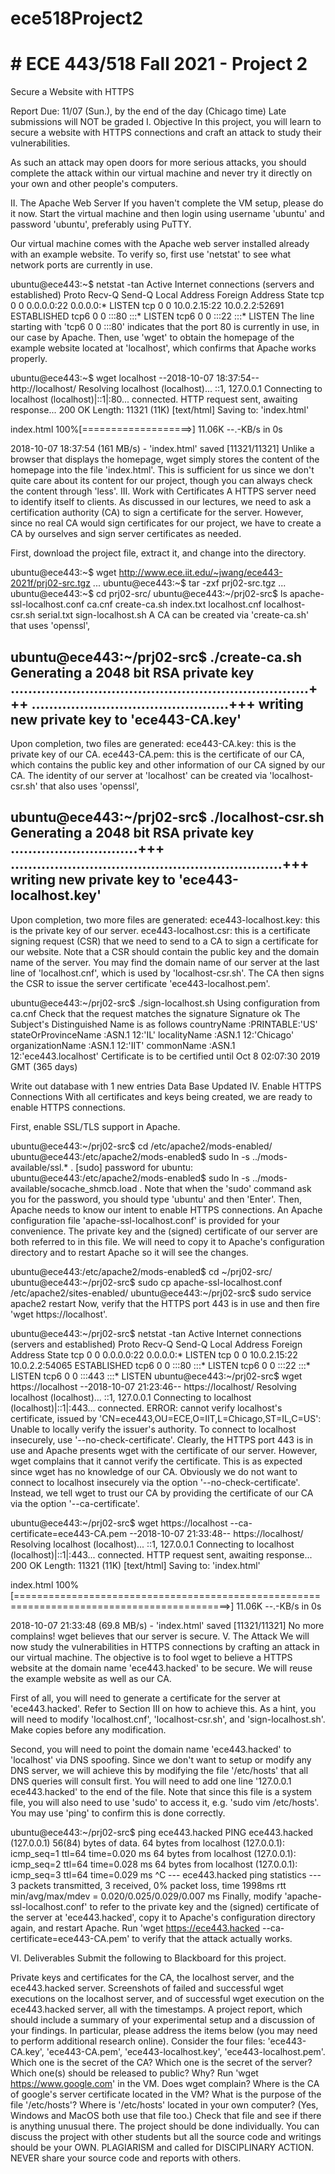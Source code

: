 # ece518Project2

# # ECE 443/518 Fall 2021 - Project 2
Secure a Website with HTTPS

Report Due: 11/07 (Sun.), by the end of the day (Chicago time)
Late submissions will NOT be graded
I. Objective
In this project, you will learn to secure a website with HTTPS connections and craft an attack to study their vulnerabilities.

As such an attack may open doors for more serious attacks, you should complete the attack within our virtual machine and never try it directly on your own and other people's computers.

II. The Apache Web Server
If you haven't complete the VM setup, please do it now. Start the virtual machine and then login using username 'ubuntu' and password 'ubuntu', preferably using PuTTY.

Our virtual machine comes with the Apache web server installed already with an example website. To verify so, first use 'netstat' to see what network ports are currently in use.

ubuntu@ece443:~$ netstat -tan
Active Internet connections (servers and established)
Proto Recv-Q Send-Q Local Address           Foreign Address         State
tcp        0      0 0.0.0.0:22              0.0.0.0:*               LISTEN
tcp        0      0 10.0.2.15:22            10.0.2.2:52691          ESTABLISHED
tcp6       0      0 :::80                   :::*                    LISTEN
tcp6       0      0 :::22                   :::*                    LISTEN
The line starting with 'tcp6 0 0 :::80' indicates that the port 80 is currently in use, in our case by Apache.
Then, use 'wget' to obtain the homepage of the example website located at 'localhost', which confirms that Apache works properly.

ubuntu@ece443:~$ wget localhost
--2018-10-07 18:37:54--  http://localhost/
Resolving localhost (localhost)... ::1, 127.0.0.1
Connecting to localhost (localhost)|::1|:80... connected.
HTTP request sent, awaiting response... 200 OK
Length: 11321 (11K) [text/html]
Saving to: 'index.html'

index.html          100%[===================>]  11.06K  --.-KB/s    in 0s

2018-10-07 18:37:54 (161 MB/s) - 'index.html' saved [11321/11321]
Unlike a browser that displays the homepage, wget simply stores the content of the homepage into the file 'index.html'. This is sufficient for us since we don't quite care about its content for our project, though you can always check the content through 'less'.
III. Work with Certificates
A HTTPS server need to identify itself to clients. As discussed in our lectures, we need to ask a certification authority (CA) to sign a certificate for the server. However, since no real CA would sign certificates for our project, we have to create a CA by ourselves and sign server certificates as needed.

First, download the project file, extract it, and change into the directory.

ubuntu@ece443:~$ wget http://www.ece.iit.edu/~jwang/ece443-2021f/prj02-src.tgz
...
ubuntu@ece443:~$ tar -zxf prj02-src.tgz
...
ubuntu@ece443:~$ cd prj02-src/
ubuntu@ece443:~/prj02-src$ ls
apache-ssl-localhost.conf  ca.cnf  create-ca.sh  index.txt
localhost.cnf  localhost-csr.sh  serial.txt  sign-localhost.sh
A CA can be created via 'create-ca.sh' that uses 'openssl',

ubuntu@ece443:~/prj02-src$ ./create-ca.sh
Generating a 2048 bit RSA private key
....................................................................+++
.............................................+++
writing new private key to 'ece443-CA.key'
-----
Upon completion, two files are generated:
ece443-CA.key: this is the private key of our CA.
ece443-CA.pem: this is the certificate of our CA, which contains the public key and other information of our CA signed by our CA.
The identity of our server at 'localhost' can be created via 'localhost-csr.sh' that also uses 'openssl',

ubuntu@ece443:~/prj02-src$ ./localhost-csr.sh
Generating a 2048 bit RSA private key
.............................+++
..............................................................+++
writing new private key to 'ece443-localhost.key'
-----
Upon completion, two more files are generated:
ece443-localhost.key: this is the private key of our server.
ece443-localhost.csr: this is a certificate signing request (CSR) that we need to send to a CA to sign a certificate for our website. Note that a CSR should contain the public key and the domain name of the server. You may find the domain name of our server at the last line of 'localhost.cnf', which is used by 'localhost-csr.sh'.
The CA then signs the CSR to issue the server certificate 'ece443-localhost.pem'.

ubuntu@ece443:~/prj02-src$ ./sign-localhost.sh
Using configuration from ca.cnf
Check that the request matches the signature
Signature ok
The Subject's Distinguished Name is as follows
countryName           :PRINTABLE:'US'
stateOrProvinceName   :ASN.1 12:'IL'
localityName          :ASN.1 12:'Chicago'
organizationName      :ASN.1 12:'IIT'
commonName            :ASN.1 12:'ece443.localhost'
Certificate is to be certified until Oct  8 02:07:30 2019 GMT (365 days)

Write out database with 1 new entries
Data Base Updated
IV. Enable HTTPS Connections
With all certificates and keys being created, we are ready to enable HTTPS connections.

First, enable SSL/TLS support in Apache.

ubuntu@ece443:~/prj02-src$ cd /etc/apache2/mods-enabled/
ubuntu@ece443:/etc/apache2/mods-enabled$ sudo ln -s ../mods-available/ssl.* .
[sudo] password for ubuntu:
ubuntu@ece443:/etc/apache2/mods-enabled$ sudo ln -s ../mods-available/socache_shmcb.load .
Note that when the 'sudo' command ask you for the password, you should type 'ubuntu' and then 'Enter'.
Then, Apache needs to know our intent to enable HTTPS connections. An Apache configuration file 'apache-ssl-localhost.conf' is provided for your convenience. The private key and the (signed) certificate of our server are both referred to in this file. We will need to copy it to Apache's configuration directory and to restart Apache so it will see the changes.

ubuntu@ece443:/etc/apache2/mods-enabled$ cd ~/prj02-src/
ubuntu@ece443:~/prj02-src$ sudo cp apache-ssl-localhost.conf /etc/apache2/sites-enabled/
ubuntu@ece443:~/prj02-src$ sudo service apache2 restart
Now, verify that the HTTPS port 443 is in use and then fire 'wget https://localhost'.

ubuntu@ece443:~/prj02-src$ netstat -tan
Active Internet connections (servers and established)
Proto Recv-Q Send-Q Local Address           Foreign Address         State
tcp        0      0 0.0.0.0:22              0.0.0.0:*               LISTEN
tcp        0      0 10.0.2.15:22            10.0.2.2:54065          ESTABLISHED
tcp6       0      0 :::80                   :::*                    LISTEN
tcp6       0      0 :::22                   :::*                    LISTEN
tcp6       0      0 :::443                  :::*                    LISTEN
ubuntu@ece443:~/prj02-src$ wget https://localhost
--2018-10-07 21:23:46--  https://localhost/
Resolving localhost (localhost)... ::1, 127.0.0.1
Connecting to localhost (localhost)|::1|:443... connected.
ERROR: cannot verify localhost's certificate, issued by 'CN=ece443,OU=ECE,O=IIT,L=Chicago,ST=IL,C=US':
  Unable to locally verify the issuer's authority.
To connect to localhost insecurely, use '--no-check-certificate'.
Clearly, the HTTPS port 443 is in use and Apache presents wget with the certificate of our server. However, wget complains that it cannot verify the certificate. This is as expected since wget has no knowledge of our CA.
Obviously we do not want to connect to localhost insecurely via the option '--no-check-certificate'. Instead, we tell wget to trust our CA by providing the certificate of our CA via the option '--ca-certificate'.

ubuntu@ece443:~/prj02-src$ wget https://localhost --ca-certificate=ece443-CA.pem
--2018-10-07 21:33:48--  https://localhost/
Resolving localhost (localhost)... ::1, 127.0.0.1
Connecting to localhost (localhost)|::1|:443... connected.
HTTP request sent, awaiting response... 200 OK
Length: 11321 (11K) [text/html]
Saving to: 'index.html'

index.html                                   100%[===========================================================================================>]  11.06K  --.-KB/s    in 0s

2018-10-07 21:33:48 (69.8 MB/s) - 'index.html' saved [11321/11321]
No more complains! wget believes that our server is secure.
V. The Attack
We will now study the vulnerabilities in HTTPS connections by crafting an attack in our virtual machine. The objective is to fool wget to believe a HTTPS website at the domain name 'ece443.hacked' to be secure. We will reuse the example website as well as our CA.

First of all, you will need to generate a certificate for the server at 'ece443.hacked'. Refer to Section III on how to achieve this. As a hint, you will need to modify 'localhost.cnf', 'localhost-csr.sh', and 'sign-localhost.sh'. Make copies before any modification.

Second, you will need to point the domain name 'ece443.hacked' to 'localhost' via DNS spoofing. Since we don't want to setup or modify any DNS server, we will achieve this by modifying the file '/etc/hosts' that all DNS queries will consult first. You will need to add one line '127.0.0.1 ece443.hacked' to the end of the file. Note that since this file is a system file, you will also need to use 'sudo' to access it, e.g. 'sudo vim /etc/hosts'. You may use 'ping' to confirm this is done correctly.

ubuntu@ece443:~/prj02-src$ ping ece443.hacked
PING ece443.hacked (127.0.0.1) 56(84) bytes of data.
64 bytes from localhost (127.0.0.1): icmp_seq=1 ttl=64 time=0.020 ms
64 bytes from localhost (127.0.0.1): icmp_seq=2 ttl=64 time=0.028 ms
64 bytes from localhost (127.0.0.1): icmp_seq=3 ttl=64 time=0.029 ms
^C
--- ece443.hacked ping statistics ---
3 packets transmitted, 3 received, 0% packet loss, time 1998ms
rtt min/avg/max/mdev = 0.020/0.025/0.029/0.007 ms
Finally, modify 'apache-ssl-localhost.conf' to refer to the private key and the (signed) certificate of the server at 'ece443.hacked', copy it to Apache's configuration directory again, and restart Apache. Run 'wget https://ece443.hacked --ca-certificate=ece443-CA.pem' to verify that the attack actually works.

VI. Deliverables
Submit the following to Blackboard for this project.

Private keys and certificates for the CA, the localhost server, and the ece443.hacked server.
Screenshots of failed and successful wget executions on the localhost server, and of successful wget execution on the ece443.hacked server, all with the timestamps.
A project report, which should include a summary of your experimental setup and a discussion of your findings. In particular, please address the items below (you may need to perform additional research online).
Consider the four files: 'ece443-CA.key', 'ece443-CA.pem', 'ece443-localhost.key', 'ece443-localhost.pem'. Which one is the secret of the CA? Which one is the secret of the server? Which one(s) should be released to public? Why?
Run 'wget https://www.google.com' in the VM. Does wget complain? Where is the CA of google's server certificate located in the VM?
What is the purpose of the file '/etc/hosts'? Where is '/etc/hosts' located in your own computer? (Yes, Windows and MacOS both use that file too.) Check that file and see if there is anything unusual there.
The project should be done individually. You can discuss the project with other students but all the source code and writings should be your OWN. PLAGIARISM and called for DISCIPLINARY ACTION. NEVER share your source code and reports with others.
